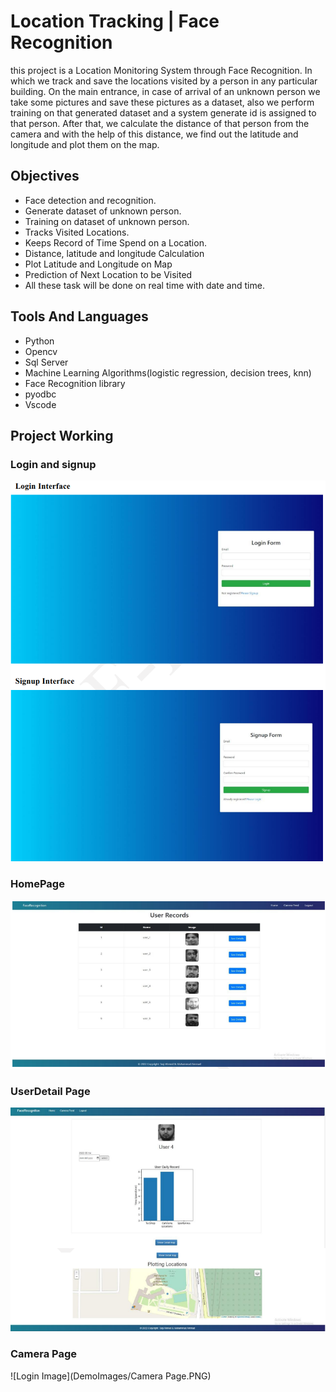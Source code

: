 
# Location Tracking | Face Recognition

this project is a Location Monitoring System through Face Recognition. In which
we  track and save the locations visited by a person in any particular building. On the main entrance, in case of arrival of an unknown person we take some pictures and save these
pictures as a dataset, also we perform training on that generated dataset and a system
generate id is assigned to that person. After that, we  calculate the distance of that
person from the camera and with the help of this distance, we  find out the latitude and
longitude and plot them on the map.

## Objectives

- Face detection and recognition.
- Generate dataset of unknown person.
- Training on dataset of unknown person.
- Tracks Visited Locations.
- Keeps Record of Time Spend on a Location.
- Distance, latitude and longitude Calculation
- Plot Latitude and Longitude on Map
- Prediction of Next Location to be Visited
- All these task will be done on real time with date and time.
## Tools And Languages

- Python
- Opencv
- Sql Server
- Machine Learning Algorithms(logistic regression, decision trees, knn)
- Face Recognition library
- pyodbc
- Vscode
## Project Working
### Login and signup
![Login Image](DemoImages/loginsignup.PNG)

### HomePage
![Login Image](DemoImages/Homepage.PNG)

### UserDetail Page
![Login Image](DemoImages/UserDetailpage.PNG)

### Camera Page
![Login Image](DemoImages/Camera Page.PNG)
